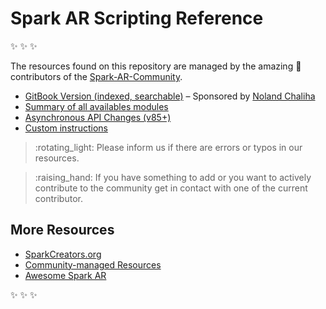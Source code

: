# Spark AR Scripting Reference

:sparkles: :sparkles: :sparkles:

The resources found on this repository are managed by the amazing :rainbow: contributors of the [Spark-AR-Community](https://github.com/Spark-AR-Community/).

* [GitBook Version \(indexed, searchable\)](https://sparkar-community.gitbook.io/docs/) – Sponsored by [Noland Chaliha](https://github.com/yearofthewhopper)
* [Summary of all availables modules](https://github.com/Spark-AR-Community/Spark-AR-Scripting-Reference/tree/b45629cdf3b957fb7ac7ade3e9c472ac251e6de4/SUMMARY.md)
* [Asynchronous API Changes \(v85+\)](asynchronous-api-changes-v85.md)
* [Custom instructions](custom-instructions.md)

> :rotating\_light: Please inform us if there are errors or typos in our resources.

> :raising\_hand: If you have something to add or you want to actively contribute to the community get in contact with one of the current contributor.

## More Resources

* [SparkCreators.org](http://sparkcreators.org)
* [Community-managed Resources](https://github.com/Spark-AR-Community/)
* [Awesome Spark AR](https://github.com/Spark-AR-Community/awesome-sparkar)

:sparkles: :sparkles: :sparkles:

